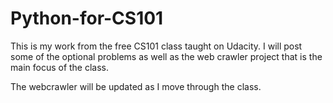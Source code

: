 Python-for-CS101
================

This is my work from the free CS101 class taught on Udacity. I will post some of the optional problems as well
as the web crawler project that is the main focus of the class.


The webcrawler will be updated as I move through the class.
